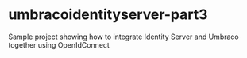# umbracoidentityserver-part3

Sample project showing how to integrate Identity Server and Umbraco together using OpenIdConnect
